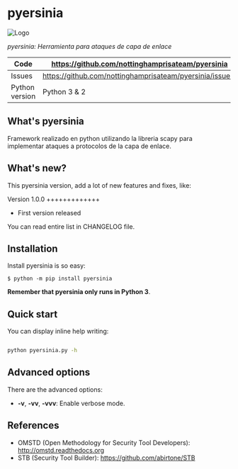 pyersinia
=========


![Logo](https://raw.githubusercontent.com/abirtone/STB/master/stb_lib/doc/images/logo.png)

*pyersinia: Herramienta para ataques de capa de enlace*

Code | https://github.com/nottinghamprisateam/pyersinia
---- | ----------------------------------------------
Issues | https://github.com/nottinghamprisateam/pyersinia/issues/
Python version | Python 3 & 2

What's pyersinia
----------------

Framework realizado en python utilizando la libreria scapy para implementar ataques a protocolos de la capa de enlace.

What's new?
-----------

This pyersinia version, add a lot of new features and fixes, like:

Version 1.0.0
+++++++++++++

- First version released

You can read entire list in CHANGELOG file.

Installation
------------

Install pyersinia is so easy:

```
$ python -m pip install pyersinia
```

**Remember that pyersinia only runs in Python 3**.

Quick start
-----------

You can display inline help writing:

```bash

python pyersinia.py -h
```

Advanced options
----------------

There are the advanced options:

- **-v**, **-vv**, **-vvv**: Enable verbose mode.

References
----------

* OMSTD (Open Methodology for Security Tool Developers): http://omstd.readthedocs.org
* STB (Security Tool Builder): https://github.com/abirtone/STB 
